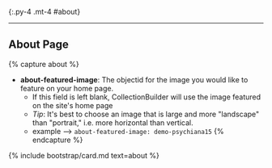 {:.py-4 .mt-4 #about}
***

## About Page

{% capture about %}
- **about-featured-image**: The objectid for the image you would like to feature on your home page.
	- If this field is left blank, CollectionBuilder will use the image featured on the site's home page
    - *Tip*: It's best to choose an image that is large and more "landscape" than "portrait," i.e. more horizontal than vertical. 
	- example --> `about-featured-image: demo-psychiana15` 
{% endcapture %}

{% include bootstrap/card.md text=about %}